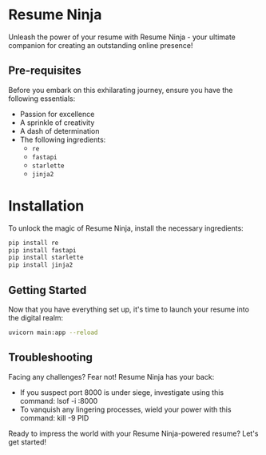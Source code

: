 # Resume Ninja

Unleash the power of your resume with Resume Ninja - your ultimate companion for creating an outstanding online presence!

## Pre-requisites
Before you embark on this exhilarating journey, ensure you have the following essentials:

- Passion for excellence
- A sprinkle of creativity
- A dash of determination
- The following ingredients:
  - `re`
  - `fastapi`
  - `starlette`
  - `jinja2`

# Installation

To unlock the magic of Resume Ninja, install the necessary ingredients:

```bash
pip install re
pip install fastapi
pip install starlette
pip install jinja2
```
## Getting Started
Now that you have everything set up, it's time to launch your resume into the digital realm:

```bash
uvicorn main:app --reload
```

## Troubleshooting
Facing any challenges? Fear not! Resume Ninja has your back:


- If you suspect port 8000 is under siege, investigate using this command: lsof -i :8000
- To vanquish any lingering processes, wield your power with this command: kill -9 PID <pid number>

Ready to impress the world with your Resume Ninja-powered resume? Let's get started!
